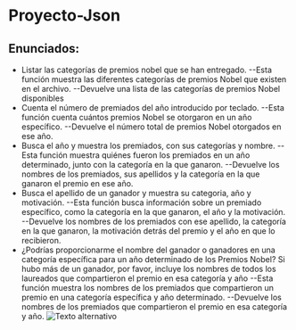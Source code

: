 # Proyecto-Json 

## Enunciados:

* Listar las categorías de premios nobel que se han entregado.
    --Esta función muestra las diferentes categorías de premios Nobel que existen en el archivo.
    --Devuelve una lista de las categorías de premios Nobel disponibles
* Cuenta el número de premiados del año introducido por teclado.
    --Esta función cuenta cuántos premios Nobel se otorgaron en un año específico.
    --Devuelve el número total de premios Nobel otorgados en ese año.
* Busca el año y muestra los premiados, con sus categorías y nombre.
    --Esta función muestra quiénes fueron los premiados en un año determinado, junto con la categoría en la que ganaron.
    --Devuelve los nombres de los premiados, sus apellidos y la categoría en la que ganaron el premio en ese año.
* Busca el apellido de un ganador y muestra su categoria, año y motivación.
    --Esta función busca información sobre un premiado específico, como la categoría en la que ganaron, el año y la motivación.
    --Devuelve los nombres de los premiados con ese apellido, la categoría en la que ganaron, la motivación detrás del premio y el año en que lo recibieron.
* ¿Podrías proporcionarme el nombre del ganador o ganadores en una categoría específica para un año determinado de los Premios Nobel? Si hubo más de un ganador, por favor, incluye los nombres de todos los laureados    que compartieron el premio en esa categoría y año
    --Esta función muestra los nombres de los premiados que compartieron un premio en una categoría específica y año determinado.
    --Devuelve los nombres de los premiados que compartieron el premio en esa categoría y año.
![Texto alternativo](URL_de_la_imagen)
